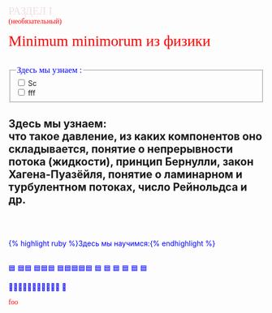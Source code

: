 <span style="font-family: 'trebuchet ms'; font-size: 1.5em; color: #eddfdd;">РАЗДЕЛ I</span> <br/> 
<span style="font-family: 'trebuchet ms'; font-size: 1em; color: red;">(необязательный)</span>
 
<span style="font-family: 'Tahoma'; font-size: 2.1em; color: red;">Minimum minimorum из физики </span> <br/>
<br/>


<fieldset>
  <legend><span style="font-family: 'trebuchet ms'; font-size: 1.2em; color: blue;">Здесь мы узнаем : </span></legend>

  <div>
    <input type="checkbox" id="sc" name="sc"/>
    <label for="sc">Sc</label>
  </div>

  <div>
    <input type="checkbox" id="fff" name="fff" />
    <label for="fff">fff</label>
  </div>
</fieldset>


## Здесь мы узнаем: <br/> что такое давление, из каких компонентов оно складывается, понятие о непрерывности потока (жидкости), принцип Бернулли, закон Хагена-Пуазёйля, понятие о ламинарном и турбулентном потоках, число Рейнольдса и др.
 <br/> 
 <br/> 
 
 {% highlight ruby %}Здесь мы научимся:{% endhighlight %} 
 <br/> 
 <br/> 
 
🟦
🟦🟦
🟦🟦🟦
🟦🟦🟦🟦🟦 🟦  🟦   🟦    🟦     🟦      🟦

🔵🔵🔵🔵🔵🔵🔵🔵🔵🔵🔵
📘

 <style>p { color: blue; }</style>

 <span style="font-family: 'COMIC SANS MS'; font-size: 5hv; color: red;">foo</span>
